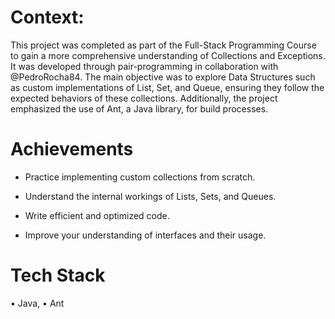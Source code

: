 # Context:

This project was completed as part of the Full-Stack Programming Course to gain a more comprehensive understanding of Collections and Exceptions. It was developed through pair-programming in collaboration with @PedroRocha84.
The main objective was to explore Data Structures such as custom implementations of List, Set, and Queue, ensuring they follow the expected behaviors of these collections. Additionally, the project emphasized the use of Ant, a Java library, for build processes.

# Achievements

- Practice implementing custom collections from scratch.

- Understand the internal workings of Lists, Sets, and Queues.

- Write efficient and optimized code.

- Improve your understanding of interfaces and their usage.

# Tech Stack

• Java,
• Ant
